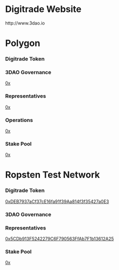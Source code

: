 <h1>Digitrade Website</h1>
http://www.3dao.io

<h1>Polygon</h1>
<h3>Digitrade Token</h3>
<a href ="https://polygonscan.com/address/"></a>

<h3>3DAO Governance</h3>
<a href ="https://github.com/Digidao/Digitrade/blob/main/README.md">0x</a>

<h3>Representatives</h3>
<a href ="https://github.com/Digidao/Digitrade/blob/main/README.md">0x</a>

<h3>Operations</h3>
<a href ="https://github.com/Digidao/Digitrade/blob/main/README.md">0x</a>

<h3>Stake Pool</h3>
<a href ="https://github.com/Digidao/Digitrade/blob/main/README.md">0x</a>






<h1>Ropsten Test Network</h1>
<h3>Digitrade Token</h3>
<a href ="https://ropsten.etherscan.io/address/0xDEB7937aCf37cE16fa91f39Aa814f3f35427a0E3">0xDEB7937aCf37cE16fa91f39Aa814f3f35427a0E3</a>

<h3>3DAO Governance</h3>
<a href =""></a>

<h3>Representatives</h3>
<a href ="https://ropsten.etherscan.io/address/0x5CDb913F5242279C6F790563FfAb7F1b13612A25c">0x5CDb913F5242279C6F790563FfAb7F1b13612A25</a>

<h3>Stake Pool</h3>
<a href ="">0x</a>

<!---
Digidao/Digidao is a ✨ special ✨ repository because its `README.md` (this file) appears on your GitHub profile.
You can click the Preview link to take a look at your changes.
--->
